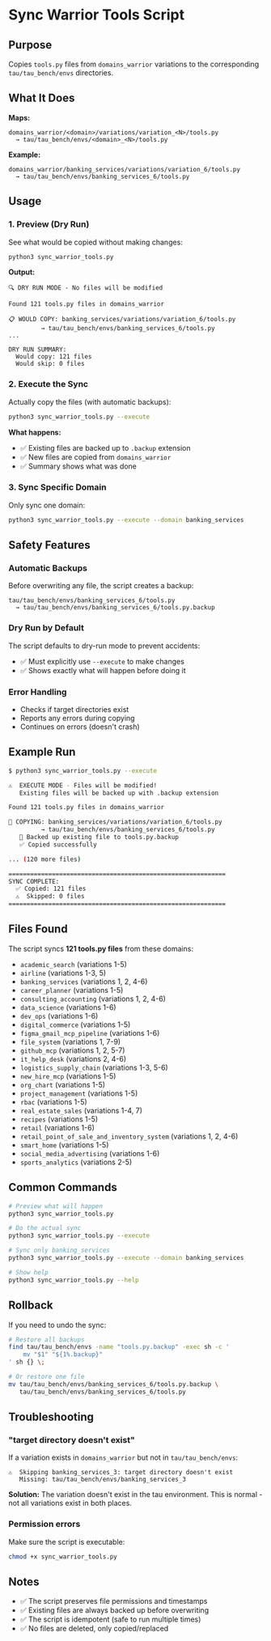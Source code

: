 # Sync Warrior Tools Script

## Purpose

Copies `tools.py` files from `domains_warrior` variations to the corresponding `tau/tau_bench/envs` directories.

## What It Does

**Maps:**
```
domains_warrior/<domain>/variations/variation_<N>/tools.py
  → tau/tau_bench/envs/<domain>_<N>/tools.py
```

**Example:**
```
domains_warrior/banking_services/variations/variation_6/tools.py
  → tau/tau_bench/envs/banking_services_6/tools.py
```

## Usage

### 1. Preview (Dry Run)
See what would be copied without making changes:

```bash
python3 sync_warrior_tools.py
```

**Output:**
```
🔍 DRY RUN MODE - No files will be modified

Found 121 tools.py files in domains_warrior

📋 WOULD COPY: banking_services/variations/variation_6/tools.py
         → tau/tau_bench/envs/banking_services_6/tools.py
...

DRY RUN SUMMARY:
  Would copy: 121 files
  Would skip: 0 files
```

### 2. Execute the Sync
Actually copy the files (with automatic backups):

```bash
python3 sync_warrior_tools.py --execute
```

**What happens:**
- ✅ Existing files are backed up to `.backup` extension
- ✅ New files are copied from `domains_warrior`
- ✅ Summary shows what was done

### 3. Sync Specific Domain
Only sync one domain:

```bash
python3 sync_warrior_tools.py --execute --domain banking_services
```

## Safety Features

### Automatic Backups
Before overwriting any file, the script creates a backup:
```
tau/tau_bench/envs/banking_services_6/tools.py
  → tau/tau_bench/envs/banking_services_6/tools.py.backup
```

### Dry Run by Default
The script defaults to dry-run mode to prevent accidents:
- ✅ Must explicitly use `--execute` to make changes
- ✅ Shows exactly what will happen before doing it

### Error Handling
- Checks if target directories exist
- Reports any errors during copying
- Continues on errors (doesn't crash)

## Example Run

```bash
$ python3 sync_warrior_tools.py --execute

⚠️  EXECUTE MODE - Files will be modified!
   Existing files will be backed up with .backup extension

Found 121 tools.py files in domains_warrior

📝 COPYING: banking_services/variations/variation_6/tools.py
         → tau/tau_bench/envs/banking_services_6/tools.py
   💾 Backed up existing file to tools.py.backup
   ✅ Copied successfully

... (120 more files)

============================================================
SYNC COMPLETE:
  ✅ Copied: 121 files
  ⚠️  Skipped: 0 files
============================================================
```

## Files Found

The script syncs **121 tools.py files** from these domains:

- `academic_search` (variations 1-5)
- `airline` (variations 1-3, 5)
- `banking_services` (variations 1, 2, 4-6)
- `career_planner` (variations 1-5)
- `consulting_accounting` (variations 1, 2, 4-6)
- `data_science` (variations 1-6)
- `dev_ops` (variations 1-6)
- `digital_commerce` (variations 1-5)
- `figma_gmail_mcp_pipeline` (variations 1-6)
- `file_system` (variations 1, 7-9)
- `github_mcp` (variations 1, 2, 5-7)
- `it_help_desk` (variations 2, 4-6)
- `logistics_supply_chain` (variations 1-3, 5-6)
- `new_hire_mcp` (variations 1-5)
- `org_chart` (variations 1-5)
- `project_management` (variations 1-5)
- `rbac` (variations 1-5)
- `real_estate_sales` (variations 1-4, 7)
- `recipes` (variations 1-5)
- `retail` (variations 1-6)
- `retail_point_of_sale_and_inventory_system` (variations 1, 2, 4-6)
- `smart_home` (variations 1-5)
- `social_media_advertising` (variations 1-6)
- `sports_analytics` (variations 2-5)

## Common Commands

```bash
# Preview what will happen
python3 sync_warrior_tools.py

# Do the actual sync
python3 sync_warrior_tools.py --execute

# Sync only banking_services
python3 sync_warrior_tools.py --execute --domain banking_services

# Show help
python3 sync_warrior_tools.py --help
```

## Rollback

If you need to undo the sync:

```bash
# Restore all backups
find tau/tau_bench/envs -name "tools.py.backup" -exec sh -c '
    mv "$1" "${1%.backup}"
' sh {} \;

# Or restore one file
mv tau/tau_bench/envs/banking_services_6/tools.py.backup \
   tau/tau_bench/envs/banking_services_6/tools.py
```

## Troubleshooting

### "target directory doesn't exist"
If a variation exists in `domains_warrior` but not in `tau/tau_bench/envs`:
```
⚠️  Skipping banking_services_3: target directory doesn't exist
   Missing: tau/tau_bench/envs/banking_services_3
```

**Solution:** The variation doesn't exist in the tau environment. This is normal - not all variations exist in both places.

### Permission errors
Make sure the script is executable:
```bash
chmod +x sync_warrior_tools.py
```

## Notes

- ✅ The script preserves file permissions and timestamps
- ✅ Existing files are always backed up before overwriting
- ✅ The script is idempotent (safe to run multiple times)
- ✅ No files are deleted, only copied/replaced

